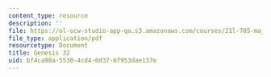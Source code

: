 ```yaml
---
content_type: resource
description: ''
file: https://ol-ocw-studio-app-qa.s3.amazonaws.com/courses/21l-705-major-authors-john-milton-spring-2008/bf4ca98a55304cd40d376f953dae137e_MIT21L_705S08_genesis32.pdf
file_type: application/pdf
resourcetype: Document
title: Genesis 32
uid: bf4ca98a-5530-4cd4-0d37-6f953dae137e
---
```

